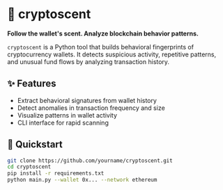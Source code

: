 # 🧠 cryptoscent

**Follow the wallet's scent. Analyze blockchain behavior patterns.**

`cryptoscent` is a Python tool that builds behavioral fingerprints of cryptocurrency wallets. It detects suspicious activity, repetitive patterns, and unusual fund flows by analyzing transaction history.

## ✨ Features

- Extract behavioral signatures from wallet history
- Detect anomalies in transaction frequency and size
- Visualize patterns in wallet activity
- CLI interface for rapid scanning

## 🚀 Quickstart

```bash
git clone https://github.com/yourname/cryptoscent.git
cd cryptoscent
pip install -r requirements.txt
python main.py --wallet 0x... --network ethereum
